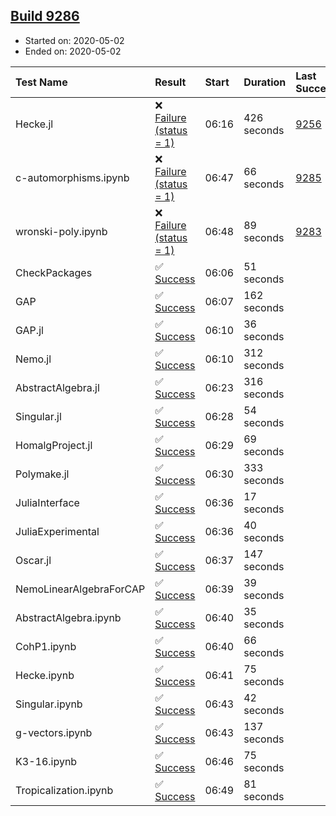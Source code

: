 ## [Build 9286](https://oscarci.mathematik.uni-kl.de/job/oscar/9286/)

* Started on: 2020-05-02
* Ended on: 2020-05-02

| Test Name    | Result | Start | Duration | Last Success | First Failure |
|:-------------|:-------|:------|:---------|:-------------|:--------------|
| Hecke.jl | ❌ [Failure (status = 1)](https://oscarci.mathematik.uni-kl.de/job/oscar/9286/artifact/logs/build-9286/Hecke.jl.log) | 06:16 | 426 seconds | [9256](https://oscarci.mathematik.uni-kl.de/job/oscar/9256/) | [9257](https://oscarci.mathematik.uni-kl.de/job/oscar/9257/) |
| c-automorphisms.ipynb | ❌ [Failure (status = 1)](https://oscarci.mathematik.uni-kl.de/job/oscar/9286/artifact/logs/build-9286/c-automorphisms.ipynb.log) | 06:47 | 66 seconds | [9285](https://oscarci.mathematik.uni-kl.de/job/oscar/9285/) | [9286](https://oscarci.mathematik.uni-kl.de/job/oscar/9286/) |
| wronski-poly.ipynb | ❌ [Failure (status = 1)](https://oscarci.mathematik.uni-kl.de/job/oscar/9286/artifact/logs/build-9286/wronski-poly.ipynb.log) | 06:48 | 89 seconds | [9283](https://oscarci.mathematik.uni-kl.de/job/oscar/9283/) | [9284](https://oscarci.mathematik.uni-kl.de/job/oscar/9284/) |
| CheckPackages | ✅ [Success](https://oscarci.mathematik.uni-kl.de/job/oscar/9286/artifact/logs/build-9286/CheckPackages.log) | 06:06 | 51 seconds |  |  |
| GAP | ✅ [Success](https://oscarci.mathematik.uni-kl.de/job/oscar/9286/artifact/logs/build-9286/GAP.log) | 06:07 | 162 seconds |  |  |
| GAP.jl | ✅ [Success](https://oscarci.mathematik.uni-kl.de/job/oscar/9286/artifact/logs/build-9286/GAP.jl.log) | 06:10 | 36 seconds |  |  |
| Nemo.jl | ✅ [Success](https://oscarci.mathematik.uni-kl.de/job/oscar/9286/artifact/logs/build-9286/Nemo.jl.log) | 06:10 | 312 seconds |  |  |
| AbstractAlgebra.jl | ✅ [Success](https://oscarci.mathematik.uni-kl.de/job/oscar/9286/artifact/logs/build-9286/AbstractAlgebra.jl.log) | 06:23 | 316 seconds |  |  |
| Singular.jl | ✅ [Success](https://oscarci.mathematik.uni-kl.de/job/oscar/9286/artifact/logs/build-9286/Singular.jl.log) | 06:28 | 54 seconds |  |  |
| HomalgProject.jl | ✅ [Success](https://oscarci.mathematik.uni-kl.de/job/oscar/9286/artifact/logs/build-9286/HomalgProject.jl.log) | 06:29 | 69 seconds |  |  |
| Polymake.jl | ✅ [Success](https://oscarci.mathematik.uni-kl.de/job/oscar/9286/artifact/logs/build-9286/Polymake.jl.log) | 06:30 | 333 seconds |  |  |
| JuliaInterface | ✅ [Success](https://oscarci.mathematik.uni-kl.de/job/oscar/9286/artifact/logs/build-9286/JuliaInterface.log) | 06:36 | 17 seconds |  |  |
| JuliaExperimental | ✅ [Success](https://oscarci.mathematik.uni-kl.de/job/oscar/9286/artifact/logs/build-9286/JuliaExperimental.log) | 06:36 | 40 seconds |  |  |
| Oscar.jl | ✅ [Success](https://oscarci.mathematik.uni-kl.de/job/oscar/9286/artifact/logs/build-9286/Oscar.jl.log) | 06:37 | 147 seconds |  |  |
| NemoLinearAlgebraForCAP | ✅ [Success](https://oscarci.mathematik.uni-kl.de/job/oscar/9286/artifact/logs/build-9286/NemoLinearAlgebraForCAP.log) | 06:39 | 39 seconds |  |  |
| AbstractAlgebra.ipynb | ✅ [Success](https://oscarci.mathematik.uni-kl.de/job/oscar/9286/artifact/logs/build-9286/AbstractAlgebra.ipynb.log) | 06:40 | 35 seconds |  |  |
| CohP1.ipynb | ✅ [Success](https://oscarci.mathematik.uni-kl.de/job/oscar/9286/artifact/logs/build-9286/CohP1.ipynb.log) | 06:40 | 66 seconds |  |  |
| Hecke.ipynb | ✅ [Success](https://oscarci.mathematik.uni-kl.de/job/oscar/9286/artifact/logs/build-9286/Hecke.ipynb.log) | 06:41 | 75 seconds |  |  |
| Singular.ipynb | ✅ [Success](https://oscarci.mathematik.uni-kl.de/job/oscar/9286/artifact/logs/build-9286/Singular.ipynb.log) | 06:43 | 42 seconds |  |  |
| g-vectors.ipynb | ✅ [Success](https://oscarci.mathematik.uni-kl.de/job/oscar/9286/artifact/logs/build-9286/g-vectors.ipynb.log) | 06:43 | 137 seconds |  |  |
| K3-16.ipynb | ✅ [Success](https://oscarci.mathematik.uni-kl.de/job/oscar/9286/artifact/logs/build-9286/K3-16.ipynb.log) | 06:46 | 75 seconds |  |  |
| Tropicalization.ipynb | ✅ [Success](https://oscarci.mathematik.uni-kl.de/job/oscar/9286/artifact/logs/build-9286/Tropicalization.ipynb.log) | 06:49 | 81 seconds |  |  |
